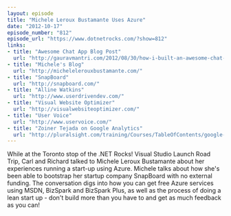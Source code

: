 ```yaml
---
layout: episode
title: "Michele Leroux Bustamante Uses Azure"
date: "2012-10-17"
episode_number: "812"
episode_url: "https://www.dotnetrocks.com/?show=812"
links:
- title: "Awesome Chat App Blog Post"
  url: "http://gauravmantri.com/2012/08/30/how-i-built-an-awesome-chat-application-for-windows-8-with-windows-azure-mobile-service/"
- title: "Michele's Blog"
  url: "http://michelelerouxbustamante.com/"
- title: "SnapBoard"
  url: "http://snapboard.com/"
- title: "Alline Watkins"
  url: "http://www.userdrivendev.com/"
- title: "Visual Website Optimizer"
  url: "http://visualwebsiteoptimizer.com/"
- title: "User Voice"
  url: "http://www.uservoice.com/"
- title: "Zoiner Tejada on Google Analytics"
  url: "http://pluralsight.com/training/Courses/TableOfContents/google-analytics"
---
```


While at the Toronto stop of the .NET Rocks! Visual Studio Launch Road Trip, Carl and Richard talked to Michele Leroux Bustamante about her experiences running a start-up using Azure. Michele talks about how she's been able to bootstrap her startup company SnapBoard with no external funding. The conversation digs into how you can get free Azure services using MSDN, BizSpark and BizSpark Plus, as well as the process of doing a lean start up - don't build more than you have to and get as much feedback as you can!

